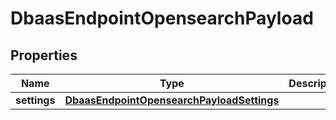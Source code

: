 

# DbaasEndpointOpensearchPayload


## Properties

| Name | Type | Description | Notes |
|------------ | ------------- | ------------- | -------------|
|**settings** | [**DbaasEndpointOpensearchPayloadSettings**](DbaasEndpointOpensearchPayloadSettings.md) |  |  [optional] |



